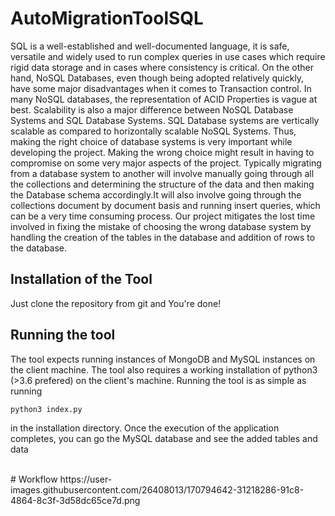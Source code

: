 # AutoMigrationToolSQL

SQL is a well-established and well-documented language, it is safe, versatile and widely used to run complex
queries in use cases which require rigid data storage and in cases where consistency is critical. On the other
hand, NoSQL Databases, even though being adopted relatively quickly, have some major disadvantages when
it comes to Transaction control. In many NoSQL databases, the representation of ACID Properties is vague at
best. Scalability is also a major difference between NoSQL Database Systems and SQL Database Systems.
SQL Database systems are vertically scalable as compared to horizontally scalable NoSQL Systems.
Thus, making the right choice of database systems is very important while developing the project. Making
the wrong choice might result in having to compromise on some very major aspects of the project. Typically
migrating from a database system to another will involve manually going through all the collections and
determining the structure of the data and then making the Database schema accordingly.It will also involve
going through the collections document by document basis and running insert queries, which can be a very
time consuming process.
Our project mitigates the lost time involved in fixing the mistake of choosing the wrong database system
by handling the creation of the tables in the database and addition of rows to the database.

## Installation of the Tool

Just clone the repository from git and You're done!

## Running the tool

The tool expects running instances of MongoDB and MySQL instances on the client machine. The tool also requires a working installation of python3 (>3.6 prefered) on the client's machine.
Running the tool is as simple as running
```
python3 index.py
```
in the installation directory.
Once the execution of the application completes, you can go the MySQL database and see the added tables and data

<br />
# Workflow
https://user-images.githubusercontent.com/26408013/170794642-31218286-91c8-4864-8c3f-3d58dc65ce7d.png

